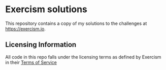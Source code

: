 # Exercism solutions

This repository contains a copy of my solutions to the challenges at https://exercism.io.

## Licensing Information

All code in this repo falls under the licensing terms as defined by Exercism in their [Terms of Service](https://exercism.io/terms-of-service)